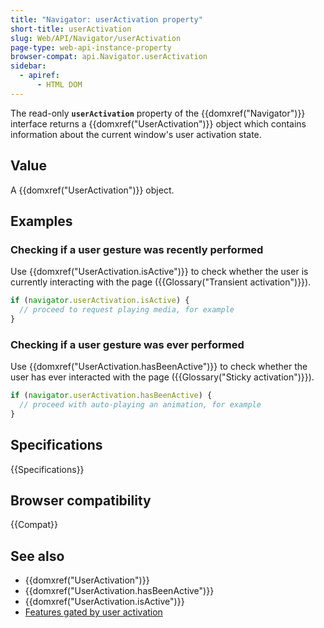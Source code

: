 ```yaml
---
title: "Navigator: userActivation property"
short-title: userActivation
slug: Web/API/Navigator/userActivation
page-type: web-api-instance-property
browser-compat: api.Navigator.userActivation
sidebar:
  - apiref:
      - HTML DOM
---
```


The read-only **`userActivation`** property of the {{domxref("Navigator")}} interface returns a {{domxref("UserActivation")}} object which contains information about the current window's user activation state.

## Value

A {{domxref("UserActivation")}} object.

## Examples

### Checking if a user gesture was recently performed

Use {{domxref("UserActivation.isActive")}} to check whether the user is currently interacting with the page ({{Glossary("Transient activation")}}).

```js
if (navigator.userActivation.isActive) {
  // proceed to request playing media, for example
}
```

### Checking if a user gesture was ever performed

Use {{domxref("UserActivation.hasBeenActive")}} to check whether the user has ever interacted with the page ({{Glossary("Sticky activation")}}).

```js
if (navigator.userActivation.hasBeenActive) {
  // proceed with auto-playing an animation, for example
}
```

## Specifications

{{Specifications}}

## Browser compatibility

{{Compat}}

## See also

- {{domxref("UserActivation")}}
- {{domxref("UserActivation.hasBeenActive")}}
- {{domxref("UserActivation.isActive")}}
- [Features gated by user activation](/en-US/docs/Web/Security/User_activation)
